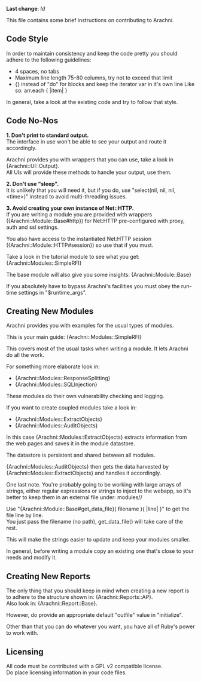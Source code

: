 **Last change**:    $Id$

This file contains some brief instructions on contributing to Arachni.    

Code Style
----
In order to maintain consistency and keep the code pretty you should
adhere to the following guidelines:

 - 4 spaces, no tabs
 - Maximum line length 75-80 columns, try not to exceed that limit
 - {} instead of "do" for blocks and keep the iterator var in it's own line
    Like so:
        arr.each {
            |item|
        }

In general, take a look at the existing code and try to follow that style.


Code No-Nos
----
**1. Don't print to standard output.**<br/>
The interface in use won't be able to see your output and route it
accordingly.

Arachni provides you with wrappers that you can use, take a look in {Arachni::UI::Output}.<br/>
All UIs will provide these methods to handle your output, use them.


**2. Don't use "sleep".**<br/>
It is unlikely that you will need it, but if you do, use
"select(nil, nil, nil, &lt;time&gt;)" instead to avoid multi-threading issues.


**3. Avoid creating your own instance of Net::HTTP.**<br/>
If you are writing a module you are provided with wrappers ({Arachni::Module::Base#http}) for Net:HTTP
pre-configured with proxy, auth and ssl settings.

You also have access to the instantiated Net:HTTP session ({Arachni::Module::HTTP#session}) so use that
if you must.

Take a look in the tutorial module to see what you get: {Arachni::Modules::SimpleRFI}
    
The base module will also give you some insights: {Arachni::Module::Base}

If you absolutely have to bypass Arachni's facilities you must obey the
run-time settings in "$runtime_args".


Creating New Modules
----
Arachni provides you with examples for the usual types of modules.

This is your main guide: {Arachni::Modules::SimpleRFI}
    
This covers most of the usual tasks when writing a module.
It lets Arachni do all the work.

For something more elaborate look in:<br/>
- {Arachni::Modules::ResponseSplitting}<br/>
- {Arachni::Modules::SQLInjection}
    
These modules do their own vulnerability checking and logging.

If you want to create coupled modules take a look in:<br/>
- {Arachni::Modules::ExtractObjects}<br/>
- {Arachni::Modules::AuditObjects}

In this case {Arachni::Modules::ExtractObjects} extracts information from the
web pages and saves it in the module datastore.

The datastore is persistent and shared between all modules.

{Arachni::Modules::AuditObjects} then gets the data harvested by {Arachni::Modules::ExtractObjects}
and handles it accordingly.

One last note.
You're probably going to be working with large arrays of strings,
either regular expressions or strings to inject to the webapp,
so it's better to keep them in an external file under:
    modules/<modname>/

Use "{Arachni::Module::Base#get_data_file}( filename ){ |line| }" to get the file line by line.<br/>
You just pass the filename (no path), get_data_file() will take care of the rest. 

This will make the strings easier to update and keep your modules smaller.

In general, before writing a module copy an existing one that's close
to your needs and modify it.


Creating New Reports<br/>
----
The only thing that you should keep in mind when creating a new report
is to adhere to the structure shown in: {Arachni::Reports::AP}.<br/>
Also look in: {Arachni::Report::Base}.
    
However, do provide an appropriate default "outfile" value in "initialize".

Other than that you can do whatever you want, you have all of Ruby's
power to work with. 


Licensing
----
All code must be contributed with a GPL v2 compatible license.<br/>
Do place licensing information in your code files.


